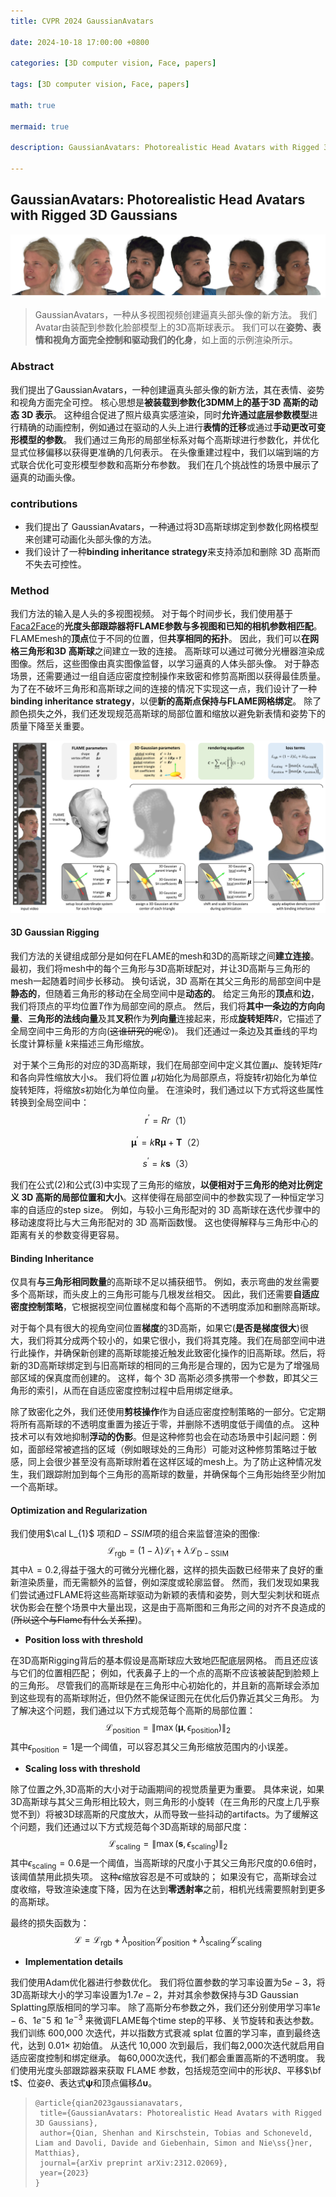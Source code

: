 ```yaml
---
title: CVPR 2024 GaussianAvatars

date: 2024-10-18 17:00:00 +0800

categories: [3D computer vision, Face, papers]

tags: [3D computer vision, Face, papers]

math: true

mermaid: true

description: GaussianAvatars: Photorealistic Head Avatars with Rigged 3D Gaussians

---
```


## GaussianAvatars: Photorealistic Head Avatars with Rigged 3D Gaussians

![image-20241025170631525](/imgs/3dv/3dv9/GaussianAvatars.png)

> GaussianAvatars，一种从多视图视频创建逼真头部头像的新方法。 我们Avatar由装配到参数化脸部模型上的3D高斯球表示。 我们可以在**姿势、表情和视角方面完全控制和驱动我们的化身**，如上面的示例渲染所示。

### Abstract

我们提出了GaussianAvatars，一种创建逼真头部头像的新方法，其在表情、姿势和视角方面完全可控。 核心思想是**被装载到参数化3DMM上的基于3D 高斯的动态 3D 表示**。 这种组合促进了照片级真实感渲染，同时**允许通过底层参数模型**进行精确的动画控制，例如通过在驱动的人头上进行**表情的迁移**或通过**手动更改可变形模型的参数**。 我们通过三角形的局部坐标系对每个高斯球进行参数化，并优化显式位移偏移以获得更准确的几何表示。 在头像重建过程中，我们以端到端的方式联合优化可变形模型参数和高斯分布参数。 我们在几个挑战性的场景中展示了逼真的动画头像。

### contributions

* 我们提出了 GaussianAvatars，一种通过将3D高斯球绑定到参数化网格模型来创建可动画化头部头像的方法。
* 我们设计了一种**binding inheritance strategy**来支持添加和删除 3D 高斯而不失去可控性。

### Method

我们方法的输入是人头的多视图视频。 对于每个时间步长，我们使用基于[Faca2Face](https://github.com/kimoktm/Face2face)的**光度头部跟踪器将FLAME参数与多视图和已知的相机参数相匹配**。FLAMEmesh的**顶点**位于不同的位置，但**共享相同的拓扑**。 因此，我们可以**在网格三角形和3D 高斯球**之间建立一致的连接。 高斯球可以通过可微分光栅器渲染成图像。然后，这些图像由真实图像监督，以学习逼真的人体头部头像。 对于静态场景，还需要通过一组自适应密度控制操作来致密和修剪高斯图以获得最佳质量。 为了在不破坏三角形和高斯球之间的连接的情况下实现这一点，我们设计了一种**binding inheritance strategy**，以便**新的高斯点保持与FLAME网格绑定**。 除了颜色损失之外，我们还发现规范高斯球的局部位置和缩放以避免新表情和姿势下的质量下降至关重要。

![image-20241025172104500](/imgs/3dv/3dv9/GaussianAvatarsPipline.png)

#### 3D Gaussian Rigging

我们方法的关键组成部分是如何在FLAME的mesh和3D的高斯球之间**建立连接**。 最初，我们将mesh中的每个三角形与3D高斯球配对，并让3D高斯与三角形的mesh一起随着时间步长移动。 换句话说，3D 高斯在其父三角形的局部空间中是**静态的**，但随着三角形的移动在全局空间中是**动态的**。 给定三角形的**顶点**和**边**，我们将顶点的平均位置$T$作为局部空间的原点。 然后，我们将**其中一条边的方向向量**、**三角形的法线向量**及其**叉积**作为**列向量**连接起来，形成**旋转矩阵**$R$，它描述了全局空间中三角形的方向(~~这谁研究的呢~~😵)。 我们还通过一条边及其垂线的平均长度计算标量 $k$来描述三角形缩放。

​		对于某个三角形的对应的3D高斯球，我们在局部空间中定义其位置$\mu$、旋转矩阵$r$和各向异性缩放大小$s$。 我们将位置 $\mu$初始化为局部原点，将旋转$r$初始化为单位旋转矩阵，将缩放$s$初始化为单位向量。 在渲染时，我们通过以下方式将这些属性转换到全局空间中：
$$
r^{\prime}=Rr（1）
$$

$$
\boldsymbol{\mu}^{\prime}=k\boldsymbol{R\mu}+\boldsymbol{T}（2）
$$

$$
s^{\prime}=k\boldsymbol{s}（3）
$$

我们在公式(2)和公式(3)中实现了三角形的缩放，**以便相对于三角形的绝对比例定义 3D 高斯的局部位置和大小**。这样使得在局部空间中的参数实现了一种恒定学习率的自适应的step size。 例如，与较小三角形配对的 3D 高斯球在迭代步骤中的移动速度将比与大三角形配对的 3D 高斯函数慢。 这也使得解释与三角形中心的距离有关的参数变得更容易。

#### Binding Inheritance

仅具有**与三角形相同数量**的高斯球不足以捕获细节。 例如，表示弯曲的发丝需要多个高斯球，而头皮上的三角形可能与几根发丝相交。 因此，我们还需要**自适应密度控制策略**，它根据视空间位置梯度和每个高斯的不透明度添加和删除高斯球。

​		对于每个具有很大的视角空间位置**梯度**的3D高斯，如果它(**是否是梯度很大**)很大，我们将其分成两个较小的，如果它很小，我们将其克隆。我们在局部空间中进行此操作，并确保新创建的高斯球能接近触发此致密化操作的旧高斯球。然后，将新的3D高斯球绑定到与旧高斯球的相同的三角形是合理的，因为它是为了增强局部区域的保真度而创建的。 这样，每个 3D 高斯必须多携带一个参数，即其父三角形的索引，从而在自适应密度控制过程中启用绑定继承。

​		除了致密化之外，我们还使用**剪枝操作**作为自适应密度控制策略的一部分。它定期将所有高斯球的不透明度重置为接近于零，并删除不透明度低于阈值的点。 这种技术可以有效地抑制**浮动的伪影**。但是这种修剪也会在动态场景中引起问题：例如，面部经常被遮挡的区域（例如眼球处的三角形）可能对这种修剪策略过于敏感，同上会很少甚至没有高斯球附着在这样区域的mesh上。为了防止这种情况发生，我们跟踪附加到每个三角形的高斯球的数量，并确保每个三角形始终至少附加一个高斯球。

#### Optimization and Regularization

我们使用$\cal L_{1}$ 项和$D-SSIM$项的组合来监督渲染的图像:
$$
\mathcal{L}_{\mathrm{rgb}}=(1-\lambda)\mathcal{L}_{1}+\lambda\mathcal{L}_{\mathrm{D-SSIM}}
$$
其中$\lambda=0.2$,得益于强大的可微分光栅化器，这样的损失函数已经带来了良好的重新渲染质量，而无需额外的监督，例如深度或轮廓监督。 然而，我们发现如果我们尝试通过FLAME将这些高斯球驱动为新颖的表情和姿势，则大型尖刺状和斑点状伪影会在整个场景中大量出现，这是由于高斯图和三角形之间的对齐不良造成的(~~所以这个与Flame有什么关系捏~~)。

* **Position loss with threshold**

在3D高斯Rigging背后的基本假设是高斯球应大致地匹配底层网格。 而且还应该与它们的位置相匹配； 例如，代表鼻子上的一个点的高斯不应该被装配到脸颊上的三角形。 尽管我们的高斯球是在三角形中心初始化的，并且新的高斯球会添加到这些现有的高斯球附近，但仍然不能保证图元在优化后仍靠近其父三角形。 为了解决这个问题，我们通过以下方式规范每个高斯的局部位置：
$$
\mathcal{L}_{\mathrm{position}}=\|\max\left(\boldsymbol{\mu},\epsilon_{\mathrm{position}}\right)\|_{2}
$$
其中$\epsilon_{\text{position}}=1$是一个阈值，可以容忍其父三角形缩放范围内的小误差。

* **Scaling loss with threshold**

除了位置之外,3D高斯的大小对于动画期间的视觉质量更为重要。 具体来说，如果3D高斯球与其父三角形相比较大，则三角形的小旋转（在三角形的尺度上几乎察觉不到）将被3D球高斯的尺度放大，从而导致一些抖动的artifacts。为了缓解这个问题，我们还通过以下方式规范每个3D高斯球的局部尺度：
$$
\mathcal{L}_{\text{scaling}}=\|\max\left(\boldsymbol{s},\epsilon_{\text{scaling}}\right)\|_{2}
$$
其中$\epsilon_{\mathrm{scaling}}=0.6$是一个阈值，当高斯球的尺度小于其父三角形尺度的0.6倍时，该阈值禁用此损失项。 这种$\epsilon$缩放容忍是不可或缺的； 如果没有它，高斯球会过度收缩，导致渲染速度下降，因为在达到**零透射率**之前，相机光线需要照射到更多的高斯球。

最终的损失函数为：
$$
\mathcal{L}=\mathcal{L}_{\mathrm{rgb}}+\lambda_{\mathrm{position}}\mathcal{L}_{\mathrm{position}}+\lambda_{\mathrm{scaling}}\mathcal{L}_{\mathrm{scaling}}
$$

* **Implementation details**

我们使用Adam优化器进行参数优化。 我们将位置参数的学习率设置为$5e-3$，将3D高斯球大小的学习率设置为$1.7e-2$，并对其余参数保持与3D Gaussian Splatting原版相同的学习率。 除了高斯分布参数之外，我们还分别使用学习率$1e-6$、$1e^-5$ 和 $1e^{-3}$ 来微调FLAME每个time step的平移、关节旋转和表达参数。 我们训练 600,000 次迭代，并以指数方式衰减 splat 位置的学习率，直到最终迭代，达到 0.01× 初始值。 从迭代 10,000 次到最后，我们每2,000次迭代就启用自适应密度控制和绑定继承。 每60,000次迭代，我们都会重置高斯的不透明度。 我们使用光度头部跟踪器来获取 FLAME 参数，包括规范空间中的形状$\beta$、平移$\bf t$、位姿$\theta$、表达式$\boldsymbol{\psi}$和顶点偏移$\Delta\boldsymbol{\upsilon}$。



>```
>@article{qian2023gaussianavatars,
>  title={GaussianAvatars: Photorealistic Head Avatars with Rigged 3D Gaussians},
>  author={Qian, Shenhan and Kirschstein, Tobias and Schoneveld, Liam and Davoli, Davide and Giebenhain, Simon and Nie\ss{}ner, Matthias},
>  journal={arXiv preprint arXiv:2312.02069},
>  year={2023}
>}
>```























